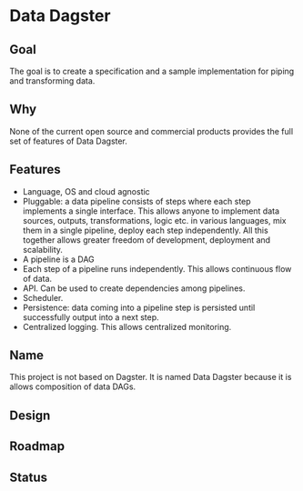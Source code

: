 # Data Dagster

## Goal

The goal is to create a specification and a sample implementation for piping and transforming data.

## Why

None of the current open source and commercial products provides the full set of features of Data Dagster. 

## Features

- Language, OS and cloud agnostic
- Pluggable: a data pipeline consists of steps where each step implements a single interface. 
  This allows anyone to implement data sources, outputs, transformations, logic etc. in various languages, mix them in a single pipeline, deploy each step independently.
  All this together allows greater freedom of development, deployment and scalability.
- A pipeline is a DAG
- Each step of a pipeline runs independently. This allows continuous flow of data.
- API. Can be used to create dependencies among pipelines.
- Scheduler.
- Persistence: data coming into a pipeline step is persisted until successfully output into a next step.
- Centralized logging. This allows centralized monitoring.

## Name

This project is not based on Dagster. It is named Data Dagster because it is allows composition of data DAGs. 

## Design

## Roadmap

## Status


